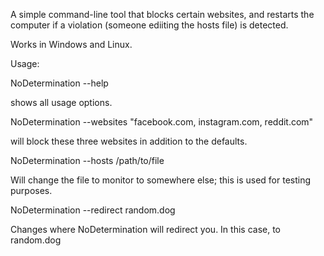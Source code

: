 A simple command-line tool that blocks certain websites, and restarts the computer if a violation (someone ediiting the hosts file) is detected.

Works in Windows and Linux. 

Usage:

NoDetermination --help 

shows all usage options.



NoDetermination --websites "facebook.com, instagram.com, reddit.com"

will block these three websites in addition to the defaults.


NoDetermination --hosts /path/to/file

Will change the file to monitor to somewhere else; this is used for testing purposes.



NoDetermination --redirect random.dog

Changes where NoDetermination will redirect you. In this case, to random.dog


